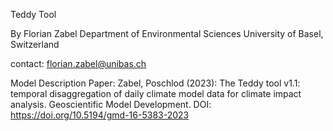 Teddy Tool

By Florian Zabel
Department of Environmental Sciences
University of Basel, Switzerland

contact: florian.zabel@unibas.ch

Model Description Paper:
Zabel, Poschlod (2023): The Teddy tool v1.1: temporal disaggregation of daily climate model data for climate impact analysis. Geoscientific Model Development.
DOI: https://doi.org/10.5194/gmd-16-5383-2023